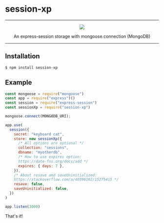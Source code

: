# session-xp

----

<p align="center"><img src="https://raw.githubusercontent.com/rxogum/session-xp/main/.github/xp.png"></a></p>

<p align="center">An express-session storage with mongoose.connection (MongoDB)</p>

----

## Installation

    $ npm install session-xp

## Example

```js
const mongoose = require("mongoose")
const app = require("express")()
const session = require("express-session")
const sessionXp = require("session-xp")

mongoose.connect(MONGODB_URI);

app.use(
  session({
    secret: "keyboard cat",
    store: new sessionXp({
      /* All options are optional */
      collection: "sessions",
      dbname: "myotherdb",
      /* How to use expires option:
      https://date-fns.org/docs/add */
      expires: { days: 7 },
    }),
    /* About resave and saveUninitialized:
    https://stackoverflow.com/a/40396102/15275415 */
    resave: false,
    saveUninitialized: false,
  })
)

app.listen(3000)
```

That's it!
